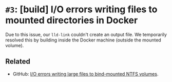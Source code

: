 # `#3`: [build] I/O errors writing files to mounted directories in Docker

Due to this issue, our `lld-link` couldn't create an output file.
We temporarily resolved this by building inside the Docker machine (outside the mounted volume).

## Related

- GitHub: [I/O errors writing large files to bind-mounted NTFS volumes](https://github.com/docker/for-win/issues/1154).

